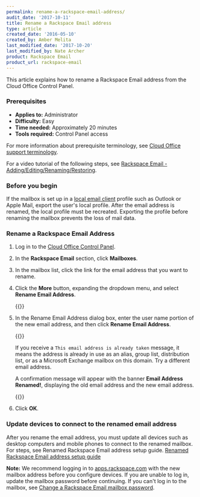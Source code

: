 ```yaml
---
permalink: rename-a-rackspace-email-address/
audit_date: '2017-10-11'
title: Rename a Rackspace Email address
type: article
created_date: '2016-05-10'
created_by: Amber Melita
last_modified_date: '2017-10-20'
last_modified_by: Nate Archer
product: Rackspace Email
product_url: rackspace-email
---
```


This article explains how to rename a Rackspace Email address from the Cloud Office Control Panel.


### Prerequisites

- **Applies to:** Administrator
- **Difficulty:** Easy
- **Time needed:** Approximately 20 minutes
- **Tools required:** Control Panel access

For more information about prerequisite terminology, see [Cloud Office support terminology](/how-to/cloud-office-support-terminology).

For a video tutorial of the following steps, see [Rackspace Email - Adding/Editing/Renaming/Restoring](https://emailhelp.rackspace.com/l/add-edit-rename-rse-mailbox).

### Before you begin

If the mailbox is set up in a [local email client](/how-to/cloud-office-support-terminology) profile such as Outlook or Apple Mail, export the user's local profile. After the email address is renamed, the local profile must be recreated. Exporting the profile before renaming the mailbox prevents the loss of mail data.

### Rename a Rackspace Email Address

1. Log in to the [Cloud Office Control Panel](https://cp.rackspace.com/).

2. In the **Rackspace Email** section, click **Mailboxes**.

3. In the mailbox list, click the link for the email address that you want to rename.

4. Click the **More** button, expanding the dropdown menu, and select **Rename Email Address**.

   {{<image src="edit-mailbox-options.png" alt="" title="">}}

5. In the Rename Email Address dialog box, enter the user name portion of the new email address, and then click **Rename Email Address**.

    {{<image src="rename-pop-up-SC1.png" alt="" title="">}}

    If you receive a `This email address is already taken` message, it means the address is already in use as an alias, group list, distribution list, or as a Microsoft Exchange mailbox on this domain. Try a different email address.

    A confirmation message will appear with the banner **Email Address Renamed!**, displaying the old email address and the new email address.

    {{<image src="success-message.png" alt="" title="">}}

6. Click **OK**.

### Update devices to connect to the renamed email address

After you rename the email address, you must update all devices such as desktop
computers and mobile phones to connect to the renamed mailbox. For steps,
see Renamed Rackspace Email address setup guide. [Renamed Rackspace Email address setup guide](/how-to/renaming-a-rackspace-email-address-overview)

**Note:** We recommend logging in to [apps.rackspace.com](https://apps.rackspace.com/index.php) with the new mailbox address before you configure devices. If you are unable to log in, update the mailbox password before continuing. If you can't log in to the mailbox, see [Change a Rackspace Email mailbox password](/how-to/change-rackspace-email-mailbox-password/#change-a-password-through-cloud-office-control-panel).
